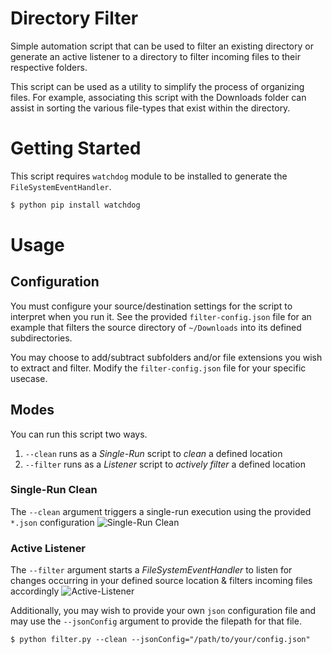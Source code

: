 # Directory Filter
Simple automation script that can be used to filter an existing directory or generate an active listener to a directory to filter incoming files to their respective folders.

This script can be used as a utility to simplify the process of organizing files. For example, associating this script with the Downloads folder can assist in sorting the various file-types that exist within the directory.

# Getting Started
This script requires `watchdog` module to be installed to generate the `FileSystemEventHandler`.
```bash
$ python pip install watchdog
```

# Usage
## Configuration
You must configure your source/destination settings for the script to interpret when you run it. See the provided `filter-config.json` file for an example that filters the source directory of `~/Downloads` into its defined subdirectories.

You may choose to add/subtract subfolders and/or file extensions you wish to extract and filter. Modify the `filter-config.json` file for your specific usecase.

## Modes
You can run this script two ways. 
1. `--clean` runs as a _Single-Run_ script to _clean_ a defined location
2. `--filter` runs as a _Listener_ script to _actively filter_ a defined location

### Single-Run Clean
The `--clean` argument triggers a single-run execution using the provided `*.json` configuration
![Single-Run Clean](https://media.giphy.com/media/YkyjA0LIqItYWVVR4M/giphy.gif)

### Active Listener
The `--filter` argument starts a _FileSystemEventHandler_ to listen for changes occurring in your defined source location & filters incoming files accordingly
![Active-Listener](https://media.giphy.com/media/KztlirS8Itk18BA4kH/giphy.gif)

Additionally, you may wish to provide your own `json` configuration file and may use the `--jsonConfig` argument to provide the filepath for that file.
```
$ python filter.py --clean --jsonConfig="/path/to/your/config.json"
```
